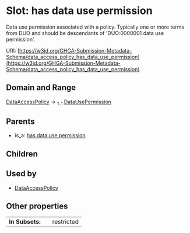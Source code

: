 
# Slot: has data use permission


Data use permission associated with a policy. Typically one or more terms from DUO and should be descendants of 'DUO:0000001 data use permission'.

URI: [https://w3id.org/GHGA-Submission-Metadata-Schema/data_access_policy_has_data_use_permission](https://w3id.org/GHGA-Submission-Metadata-Schema/data_access_policy_has_data_use_permission)


## Domain and Range

[DataAccessPolicy](DataAccessPolicy.md) &#8594;  <sub>1..1</sub> [DataUsePermission](DataUsePermission.md)

## Parents

 *  is_a: [has data use permission](has_data_use_permission.md)

## Children


## Used by

 * [DataAccessPolicy](DataAccessPolicy.md)

## Other properties

|  |  |  |
| --- | --- | --- |
| **In Subsets:** | | restricted |

